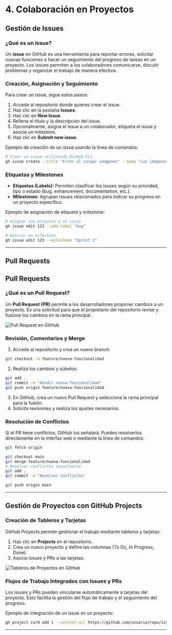 # 4. Colaboración en Proyectos

## Gestión de Issues

### ¿Qué es un Issue?

Un **issue** en GitHub es una herramienta para reportar errores, solicitar nuevas funciones o hacer un seguimiento del progreso de tareas en un proyecto. Los issues permiten a los colaboradores comunicarse, discutir problemas y organizar el trabajo de manera efectiva.

### Creación, Asignación y Seguimiento

Para crear un issue, sigue estos pasos:

1. Accede al repositorio donde quieres crear el issue.
2. Haz clic en la pestaña **Issues**.
3. Haz clic en **New Issue**.
4. Rellena el título y la descripción del issue.
5. Opcionalmente, asigna el issue a un colaborador, etiqueta el issue y asocia un milestone.
6. Haz clic en **Submit new issue**.

Ejemplo de creación de un issue usando la línea de comandos:

```bash
# Crear un issue utilizando GitHub CLI
gh issue create --title "Error al cargar imágenes" --body "Las imágenes no se cargan en la página de inicio."
```

### Etiquetas y Milestones

- **Etiquetas (Labels):** Permiten clasificar los issues según su prioridad, tipo o estado (bug, enhancement, documentation, etc.).
- **Milestones:** Agrupan issues relacionados para indicar su progreso en un proyecto específico.

Ejemplo de asignación de etiqueta y milestone:

```bash
# Asignar una etiqueta a un issue
gh issue edit 123 --add-label "bug"

# Asociar un milestone
gh issue edit 123 --milestone "Sprint 1"
```

---
## Pull Requests

## Pull Requests

### ¿Qué es un Pull Request?

Un **Pull Request (PR)** permite a los desarrolladores proponer cambios a un proyecto. Es una solicitud para que el propietario del repositorio revise y fusione los cambios en la rama principal.

![Pull Request en GitHub](https://docs.github.com/assets/cb-87213/images/help/pull_requests/pull-request-review-edit-branch.png)

### Revisión, Comentarios y Merge

1. Accede al repositorio y crea un nuevo branch:

```bash
git checkout -b feature/nueva-funcionalidad
```

2. Realiza los cambios y súbelos:

```bash
git add .
git commit -m "Añadir nueva funcionalidad"
git push origin feature/nueva-funcionalidad
```

3. En GitHub, crea un nuevo Pull Request y selecciona la rama principal para la fusión.
4. Solicita revisiones y realiza los ajustes necesarios.

### Resolución de Conflictos

Si el PR tiene conflictos, GitHub los señalará. Puedes resolverlos directamente en la interfaz web o mediante la línea de comandos:

```bash
git fetch origin

git checkout main
git merge feature/nueva-funcionalidad
# Resolver conflictos manualmente
git add .
git commit -m "Resolver conflictos"

git push origin main
```


---

## Gestión de Proyectos con GitHub Projects

### Creación de Tableros y Tarjetas

GitHub Proyects permite gestionar el trabajo mediante tableros y tarjetas:

1. Haz clic en **Projects** en el repositorio.
2. Crea un nuevo proyecto y define las columnas (To Do, In Progress, Done).
3. Asocia issues y PRs a las tarjetas.

![Tableros de Proyectos en GitHub](https://misovirtual.virtual.uniandes.edu.co/codelabs/tableros-proyecto-github/img/8ee1e4d39b396c36.png)

### Flujos de Trabajo Integrados con Issues y PRs

Los issues y PRs pueden vincularse automáticamente a tarjetas del proyecto. Esto facilita la gestión del flujo de trabajo y el seguimiento del progreso.

Ejemplo de integración de un issue en un proyecto:

```bash
gh project card add 1 --content-url https://github.com/usuario/repo/issues/123
```

---